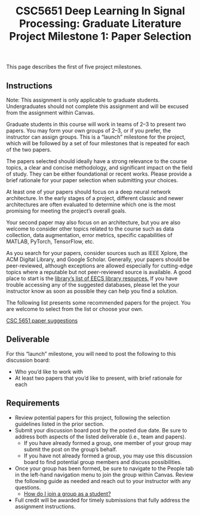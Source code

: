 ﻿---
title: "CSC5651 Deep Learning In Signal Processing: Graduate Literature Project Milestone 1: Paper Selection"
---

This page describes the first of five project milestones.

## Instructions

Note: This assignment is only applicable to graduate students. Undergraduates should not complete this assignment and will be excused from the assignment within Canvas.

Graduate students in this course will work in teams of 2–3 to present two papers. You may form your own groups of 2–3, or if you prefer, the instructor can assign groups. This is a “launch” milestone for the project, which will be followed by a set of four milestones that is repeated for each of the two papers.

The papers selected should ideally have a strong relevance to the course topics, a clear and concise methodology, and significant impact on the field of study. They can be either foundational or recent works. Please provide a brief rationale for your paper selection when submitting your choices.

At least one of your papers should focus on a deep neural network architecture. In the early stages of a project, different classic and newer architectures are often evaluated to determine which one is the most promising for meeting the project’s overall goals.

Your second paper may also focus on an architecture, but you are also welcome to consider other topics related to the course such as data collection, data augmentation, error metrics, specific capabilities of MATLAB, PyTorch, TensorFlow, etc.

As you search for your papers, consider sources such as IEEE Xplore, the ACM Digital Library, and Google Scholar. Generally, your papers should be peer-reviewed, although exceptions are allowed especially for cutting-edge topics where a reputable but not peer-reviewed source is available. A good place to start is the [library’s list of EECS library resources.](https://libguides.msoe.edu/eecs) If you have trouble accessing any of the suggested databases, please let the your instructor know as soon as possible they can help you find a solution.

The following list presents some recommended papers for the project. You are welcome to select from the list or choose your own.

[CSC 5651 paper suggestions](graduateProject-1-suggestedPapers.pdf)

## Deliverable

For this “launch” milestone, you will need to post the following to this discussion board:

* Who you’d like to work with
* At least two papers that you’d like to present, with brief rationale for each

## Requirements
* Review potential papers for this project, following the selection guidelines listed in the prior section.
* Submit your discussion board post by the posted due date. Be sure to address both aspects of the listed deliverable (i.e., team and papers).
  * If you have already formed a group, one member of your group may submit the post on the group’s behalf.
  * If you have not already formed a group, you may use this discussion board to find potential group members and discuss possibilities.
* Once your group has been formed, be sure to navigate to the People tab in the left-hand navigation menu to join the group within Canvas. Review the following guide as needed and reach out to your instructor with any questions.
  * [How do I join a group as a student?](https://community.canvaslms.com/t5/Student-Guide/How-do-I-join-a-group-as-a-student/ta-p/468)
* Full credit will be awarded for timely submissions that fully address the assignment instructions.
